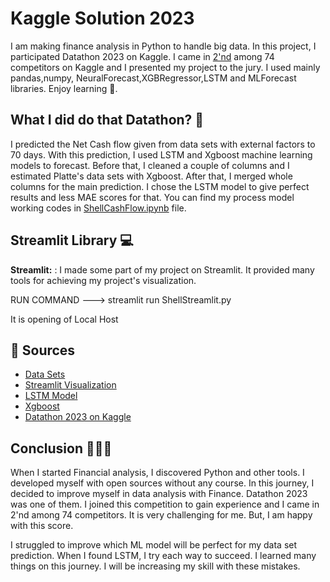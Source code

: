 # Kaggle Solution 2023

I am making finance analysis in Python to handle big data. In this project, I participated  Datathon 2023 on Kaggle. I came in [2'nd](https://www.kaggle.com/competitions/new-shell-cashflow-datathon-2023/leaderboard) among 74 competitors on Kaggle and I presented my project to the jury. I used mainly pandas,numpy, NeuralForecast,XGBRegressor,LSTM and MLForecast libraries. Enjoy learning 🧭.

## What I did do that Datathon? 🔎

I predicted the Net Cash flow given from  data sets with external factors to 70 days. With this prediction, I used LSTM and Xgboost machine learning models to forecast. Before that, I cleaned a couple of columns and I estimated Platte's data sets with Xgboost. After that, I merged whole columns for the main prediction. I chose the LSTM model to give perfect results and less MAE scores for that. You can find my process model working codes in [ShellCashFlow.ipynb](https://github.com/Ybatuhan-EcoBooster/Kaggle-Solution-2023/blob/main/ShellCashFlow.ipynb) file.

## Streamlit Library 💻
**Streamlit:** : I made some part of my project on Streamlit. It provided many tools for achieving my project's visualization.

RUN COMMAND
---> streamlit run ShellStreamlit.py

It is opening of Local Host 

## 📌 Sources 
- [Data Sets](https://www.kaggle.com/competitions/new-shell-cashflow-datathon-2023/data)
- [Streamlit Visualization](https://docs.streamlit.io/)
- [LSTM Model](https://nixtla.github.io/neuralforecast/models.lstm.html)
- [Xgboost](https://forecastegy.com/posts/multiple-time-series-forecasting-with-xgboost-in-python/)
- [Datathon 2023 on Kaggle](https://www.kaggle.com/competitions/new-shell-cashflow-datathon-2023/overview)

## Conclusion 👨🏻‍💻

When I started Financial analysis, I discovered Python and other tools. I developed myself with open sources without any course. In this journey, I decided to improve myself in data analysis with Finance. Datathon 2023 was one of them. I joined this competition to gain experience and I came in 2'nd among 74 competitors. It is very challenging for me. But, I am happy with this score. 

I struggled to improve which ML model will be perfect for my data set prediction. When I found LSTM, I try each way to succeed. I learned many things on this journey. I will be increasing my skill with these mistakes.
